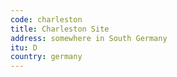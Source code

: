 ```yaml
---
code: charleston
title: Charleston Site
address: somewhere in South Germany
itu: D
country: germany
---
```

